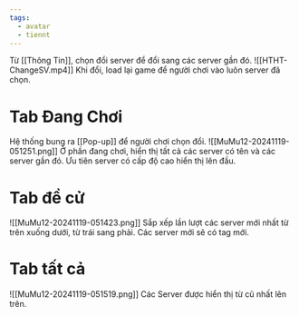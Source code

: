 ```yaml
---
tags:
  - avatar
  - tiennt
---
```

Từ [[Thông Tin]], chọn đổi server để đổi sang các server gần đó.
![[HTHT-ChangeSV.mp4]]
Khi đổi, load lại game để người chơi vào luôn server đã chọn.
# Tab Đang Chơi
Hệ thống bung ra [[Pop-up]] để người chơi chọn đổi.
![[MuMu12-20241119-051251.png]]
Ở phần đang chơi, hiển thị tất cả các server có tên và các server gần đó. Ưu tiên server có cấp độ cao hiển thị lên đầu.

# Tab đề cử
![[MuMu12-20241119-051423.png]]
Sắp xếp lần lượt các server mới nhất từ trên xuống dưới, từ trái sang phải.
Các server mới sẽ có tag mới. 

# Tab tất cả
![[MuMu12-20241119-051519.png]]
Các Server được hiển thị từ cũ nhất lên trên.